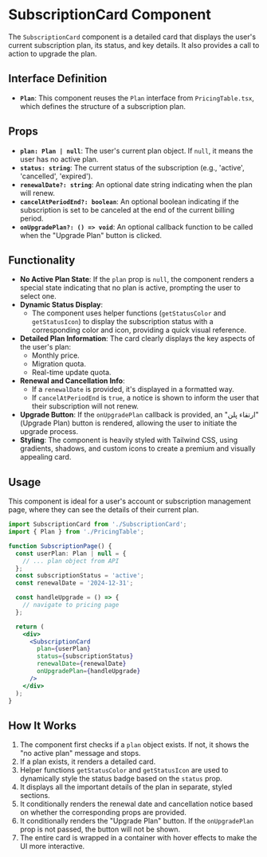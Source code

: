 # SubscriptionCard Component

The `SubscriptionCard` component is a detailed card that displays the user's current subscription plan, its status, and key details. It also provides a call to action to upgrade the plan.

## Interface Definition

- **`Plan`**: This component reuses the `Plan` interface from `PricingTable.tsx`, which defines the structure of a subscription plan.

## Props

- **`plan: Plan | null`**: The user's current plan object. If `null`, it means the user has no active plan.
- **`status: string`**: The current status of the subscription (e.g., 'active', 'cancelled', 'expired').
- **`renewalDate?: string`**: An optional date string indicating when the plan will renew.
- **`cancelAtPeriodEnd?: boolean`**: An optional boolean indicating if the subscription is set to be canceled at the end of the current billing period.
- **`onUpgradePlan?: () => void`**: An optional callback function to be called when the "Upgrade Plan" button is clicked.

## Functionality

- **No Active Plan State**: If the `plan` prop is `null`, the component renders a special state indicating that no plan is active, prompting the user to select one.
- **Dynamic Status Display**:
  - The component uses helper functions (`getStatusColor` and `getStatusIcon`) to display the subscription status with a corresponding color and icon, providing a quick visual reference.
- **Detailed Plan Information**: The card clearly displays the key aspects of the user's plan:
  - Monthly price.
  - Migration quota.
  - Real-time update quota.
- **Renewal and Cancellation Info**:
  - If a `renewalDate` is provided, it's displayed in a formatted way.
  - If `cancelAtPeriodEnd` is `true`, a notice is shown to inform the user that their subscription will not renew.
- **Upgrade Button**: If the `onUpgradePlan` callback is provided, an "ارتقاء پلن" (Upgrade Plan) button is rendered, allowing the user to initiate the upgrade process.
- **Styling**: The component is heavily styled with Tailwind CSS, using gradients, shadows, and custom icons to create a premium and visually appealing card.

## Usage

This component is ideal for a user's account or subscription management page, where they can see the details of their current plan.

```jsx
import SubscriptionCard from './SubscriptionCard';
import { Plan } from './PricingTable';

function SubscriptionPage() {
  const userPlan: Plan | null = {
    // ... plan object from API
  };
  const subscriptionStatus = 'active';
  const renewalDate = '2024-12-31';

  const handleUpgrade = () => {
    // navigate to pricing page
  };

  return (
    <div>
      <SubscriptionCard
        plan={userPlan}
        status={subscriptionStatus}
        renewalDate={renewalDate}
        onUpgradePlan={handleUpgrade}
      />
    </div>
  );
}
```

## How It Works

1. The component first checks if a `plan` object exists. If not, it shows the "no active plan" message and stops.
2. If a plan exists, it renders a detailed card.
3. Helper functions `getStatusColor` and `getStatusIcon` are used to dynamically style the status badge based on the `status` prop.
4. It displays all the important details of the plan in separate, styled sections.
5. It conditionally renders the renewal date and cancellation notice based on whether the corresponding props are provided.
6. It conditionally renders the "Upgrade Plan" button. If the `onUpgradePlan` prop is not passed, the button will not be shown.
7. The entire card is wrapped in a container with hover effects to make the UI more interactive.
